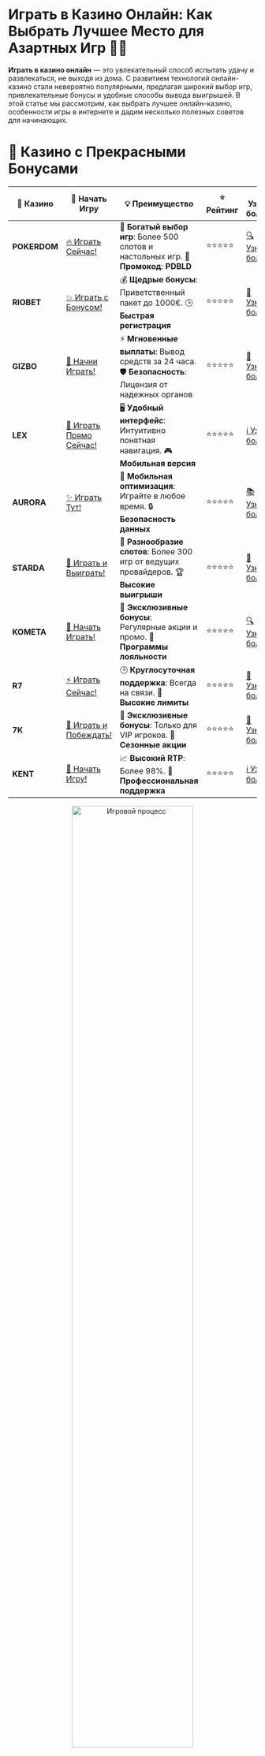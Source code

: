 # **Играть в Казино Онлайн: Как Выбрать Лучшее Место для Азартных Игр 🎰💸**

**Играть в казино онлайн** — это увлекательный способ испытать удачу и развлекаться, не выходя из дома. С развитием технологий онлайн-казино стали невероятно популярными, предлагая широкий выбор игр, привлекательные бонусы и удобные способы вывода выигрышей. В этой статье мы рассмотрим, как выбрать лучшее онлайн-казино, особенности игры в интернете и дадим несколько полезных советов для начинающих.

# 🌟 Казино с Прекрасными Бонусами

| 🎲 **Казино** | 🔗 **Начать Игру** | 💡 **Преимущество** | ⭐ **Рейтинг** | 🔗 **Узнать больше** | 🆕 **Новая информация** |
|--------------|---------------------|---------------------|----------------|----------------------|-------------------------|
| **POKERDOM**  | [🔥 Играть Сейчас!](https://brandplay.link/4k77v2yx) | 🎉 **Богатый выбор игр**: Более 500 слотов и настольных игр. 🎁 **Промокод**: **PDBLD** | ⭐⭐⭐⭐⭐ | [🔍 Узнать больше](https://brandplay.link/4k77v2yx) | 🏆 **Победители турниров** получают эксклюзивные подарки! |
| **RIOBET**    | [💥 Играть с Бонусом!](https://brandplay.link/7xBLTPyj) | 💰 **Щедрые бонусы**: Приветственный пакет до 1000€. 🕒 **Быстрая регистрация** | ⭐⭐⭐⭐⭐ | [📖 Узнать больше](https://brandplay.link/7xBLTPyj) | 💬 **Поддержка 24/7** для комфортной игры в любое время! |
| **GIZBO**     | [🚀 Начни Играть!](https://brandplay.link/bprXw4YV) | ⚡ **Мгновенные выплаты**: Вывод средств за 24 часа. 🛡️ **Безопасность**: Лицензия от надежных органов | ⭐⭐⭐⭐⭐ | [📝 Узнать больше](https://brandplay.link/bprXw4YV) | 🔒 **SSL-шифрование** для максимальной безопасности данных игроков. |
| **LEX**       | [💎 Играть Прямо Сейчас!](https://brandplay.link/zW4hdDFV) | 🖥️ **Удобный интерфейс**: Интуитивно понятная навигация. 🎮 **Мобильная версия** | ⭐⭐⭐⭐⭐ | [ℹ️ Узнать больше](https://brandplay.link/zW4hdDFV) | 📱 **Поддержка всех мобильных устройств** для удобства игры в любом месте. |
| **AURORA**    | [✨ Играть Тут!](https://10trafic-stat2.com/click/668546556bcc6313411604bd/6766/13032/subaccount) | 📱 **Мобильная оптимизация**: Играйте в любое время. 🔒 **Безопасность данных** | ⭐⭐⭐⭐⭐ | [📚 Узнать больше](https://10trafic-stat2.com/click/668546556bcc6313411604bd/6766/13032/subaccount) | 🌍 **Международная лицензия** на деятельность в разных странах. |
| **STARDА**    | [🎉 Играть и Выиграть!](https://brandplay.link/fB7xwRFL) | 🎰 **Разнообразие слотов**: Более 300 игр от ведущих провайдеров. 🏆 **Высокие выигрыши** | ⭐⭐⭐⭐⭐ | [🔎 Узнать больше](https://brandplay.link/fB7xwRFL) | 🎉 **Ежемесячные турниры** с крупными призами! |
| **KOMETA**    | [🎁 Начать Играть!](https://brandplay.link/8ZymQJV8) | 🎁 **Эксклюзивные бонусы**: Регулярные акции и промо. 🔄 **Программы лояльности** | ⭐⭐⭐⭐⭐ | [🔍 Узнать больше](https://brandplay.link/8ZymQJV8) | 🌟 **Персонализированные предложения** для долгосрочных игроков. |
| **R7**        | [⚡ Играть Сейчас!](https://brandplay.link/bMd3Yjsw) | 🕒 **Круглосуточная поддержка**: Всегда на связи. 💸 **Высокие лимиты** | ⭐⭐⭐⭐⭐ | [📖 Узнать больше](https://brandplay.link/bMd3Yjsw) | 🎯 **Рейтинг игроков** для лучших участников. |
| **7K**        | [🎯 Играть и Побеждать!](https://brandplay.link/BvQyFShp) | 🌟 **Эксклюзивные бонусы**: Только для VIP игроков. 🎉 **Сезонные акции** | ⭐⭐⭐⭐⭐ | [📝 Узнать больше](https://brandplay.link/BvQyFShp) | 🥇 **Особые привилегии** для постоянных игроков. |
| **KENT**      | [🔑 Начать Игру!](https://brandplay.link/Fv2WP3js) | 📈 **Высокий RTP**: Более 98%. 💼 **Профессиональная поддержка** | ⭐⭐⭐⭐⭐ | [ℹ️ Узнать больше](https://brandplay.link/Fv2WP3js) | 💬 **Поддержка на нескольких языках** для удобства игроков. |

<div align="center"> <img src="https://i.pinimg.com/originals/1d/b3/25/1db325483acbe642c6d4e6fdd73a4988.gif" alt="Игровой процесс" width="70%"> </div>
---

# 🚀 Быстрые Выигрыши и Поддержка

| 🎲 **Казино** | 🔗 **Начать Игру** | 💡 **Преимущество** | ⭐ **Рейтинг** | 🔗 **Узнать больше** | 🆕 **Новая информация** |
|--------------|---------------------|---------------------|----------------|----------------------|-------------------------|
| **GAMA**      | [🎯 Играть Прямо Сейчас!](https://brandplay.link/j6NMKsDz) | 🔍 **Интуитивный интерфейс**: Легкость использования. 🏅 **Престижные турниры** | ⭐⭐⭐⭐☆ | [🔎 Узнать больше](https://brandplay.link/j6NMKsDz) | 🏆 **Турниры с большими призами** каждый месяц. |
| **ONION**     | [💥 Играть и Выигрывать!](https://brandplay.link/zBGRVpQ9) | 🤑 **Низкие ставки**: Идеально для начинающих. 🔄 **Быстрые выводы** | ⭐⭐⭐⭐☆ | [🔍 Узнать больше](https://brandplay.link/zBGRVpQ9) | 🎮 **Казино для новичков** с простыми правилами. |
| **ЧЕМПИОН**   | [🏅 Играть в Турнире!](https://temon-gter.cfd/go/lRq?p80412p304504pcc44t17455) | 🏅 **Лояльная программа**: Награды за активность. 🎁 **Ежемесячные бонусы** | ⭐⭐⭐⭐☆ | [📖 Узнать больше](https://temon-gter.cfd/go/lRq?p80412p304504pcc44t17455) | 🥇 **Турниры и лояльность** — каждый шаг вознаграждается. |
| **VAVADA**    | [🚀 Играть Без Ожидания!](https://vavadapartner.pro/?promo=ea5c9275-6854-4505-94fc-95ab18221945-linkb2) | 🚀 **Быстрая регистрация**: Начните играть мгновенно. 🔐 **Безопасные транзакции** | ⭐⭐⭐⭐☆ | [📝 Узнать больше](https://vavadapartner.pro/?promo=ea5c9275-6854-4505-94fc-95ab18221945-linkb2) | 🏆 **Программа для новых игроков** с бонусами за регистрацию. |
| **FRIENDS**   | [🎉 Играть и Развлекаться!](https://gofriends.mba/linkb2) | 🤝 **Социальные игры**: Играйте с друзьями. 🌐 **Мультиплатформенность** | ⭐⭐⭐⭐☆ | [ℹ️ Узнать больше](https://gofriends.mba/linkb2) | 🎮 **Играйте с друзьями** и зарабатывайте бонусы за совместные действия. |
| **1WIN**      | [⚡ Играть и Выигрывать!](https://brandplay.link/smXVpBbG) | 🏆 **Спортивные ставки**: Широкий выбор видов спорта. 💵 **Высокие коэффициенты** | ⭐⭐⭐⭐☆ | [📚 Узнать больше](https://brandplay.link/smXVpBbG) | ⚽ **Бонусы на спортивные ставки** для активных игроков. |
| **DRIP**      | [💥 Играть Сразу!](https://drp-ircp01.com/c07e6a3db) | 🌐 **Инновационные игры**: Новейшие игровые технологии. 🛡️ **Высокая безопасность** | ⭐⭐⭐⭐☆ | [🔎 Узнать больше](https://drp-ircp01.com/c07e6a3db) | 🔧 **Инновационные функции** для удобства игры. |
| **JOYCASINO** | [🎰 Играть И Побеждать!](https://rpc30.call2me.pro/?/ru/registration?apkpop=0&partner=p24970p3291217pc98f) | 🎁 **Приятные бонусы**: Ежедневные акции и подарки. 🕹️ **Разнообразие игр** | ⭐⭐⭐⭐☆ | [🔍 Узнать больше](https://rpc30.call2me.pro/?/ru/registration?apkpop=0&partner=p24970p3291217pc98f) | 🎉 **Щедрые фриспины** для новых игроков. |
| **PLAYFORTUNA** | [🔥 Играть С Бонусом!](https://fortunapromo.net/alt/playfortuna/registration?0dc4a9362a71feb7e3f165fb8e766f70) | 🎉 **Регулярные акции**: Бонусы, фриспины и многое другое. 🏅 **Турниры** | ⭐⭐⭐⭐☆ | [📚 Узнать больше](https://fortunapromo.net/alt/playfortuna/registration?0dc4a9362a71feb7e3f165fb8e766f70) | 🎯 **Выгодные предложения** на популярные игры. |
| **SYKAA**     | [💸 Играть Сейчас!](https://s-two-way.com/?source=linkb2&pid=30697) | 💸 **Доступные ставки**: Идеально для новичков. 🎁 **Щедрые бонусы** | ⭐⭐⭐⭐☆ | [🔍 Узнать больше](https://s-two-way.com/?source=linkb2&pid=30697) | 💥 **Акции с большими бонусами** для новичков и опытных игроков. |

<div align="center"> <img src="https://schaeffers-cdn.s3.amazonaws.com/images/default-source/schaeffers-cdn-images/default-images/sectors/bigstock-casino-gambling-concept-with-f-369012793.jpg?sfvrsn=493ad806_4" alt="Игровой процесс" width="70%"> </div>
---

# 💸 Казино с Привлекательными Программами Лояльности

| 🎲 **Казино** | 🔗 **Начать Игру** | 💡 **Преимущество** | ⭐ **Рейтинг** | 🔗 **Узнать больше** | 🆕 **Новая информация** |
|--------------|---------------------|---------------------|----------------|----------------------|-------------------------|
| **KOMETA**    | [🎯 Начни Играть!](https://brandplay.link/8ZymQJV8) | 🎁 **Эксклюзивные бонусы**: Регулярные акции и промо. 🔄 **Программы лояльности** | ⭐⭐⭐⭐⭐ | [🔍 Узнать больше](https://brandplay.link/8ZymQJV8) | 🌟 **Персонализированные предложения** для долгосрочных игроков. |
| **1Xslots**   | [🏅 Играть Прямо Сейчас!](https://brandplay.link/hSB1khtr) | 🎉 **Множество акций**: Еженедельные бонусы и турниры. 🛡️ **Безопасность** | ⭐⭐⭐⭐⭐ | [📚 Узнать больше](https://brandplay.link/hSB1khtr) | 🏅 **Награды за активность**: участники программы лояльности получают специальные привилегии. |
| **R7**        | [🚀 Играть Сейчас!](https://brandplay.link/bMd3Yjsw) | 🕒 **Круглосуточная поддержка**: Всегда на связи. 💸 **Высокие лимиты** | ⭐⭐⭐⭐⭐ | [📖 Узнать больше](https://brandplay.link/bMd3Yjsw) | 💬 **VIP-поддержка** для постоянных игроков с приоритетом. |

<div align="center"> <img src="https://i.pinimg.com/originals/1d/b3/25/1db325483acbe642c6d4e6fdd73a4988.gif" alt="Игровой процесс" width="70%"> </div>
---

## Почему стоит **играть в казино онлайн**? 🎮🎰

Онлайн-казино предлагают массу преимуществ, которые делают игру удобной, интересной и безопасной. Вот несколько причин, почему стоит выбрать именно этот формат для азартных игр:

### 1. **Удобство и доступность** 💻📱  
Играть в **казино онлайн** можно в любое время и в любом месте. Достаточно иметь доступ к интернету и устройству — компьютеру, планшету или мобильному телефону. Нет необходимости тратить время на поездки в наземные казино.

### 2. **Широкий выбор игр** 🎮🎰  
Онлайн-казино предлагают сотни, если не тысячи различных игр — от классических игровых автоматов до настольных игр и видеопокера. Вы найдете все, что угодно: от слотов с джекпотами до игр с живыми дилерами.

### 3. **Бонусы и акции** 🎁💸  
Каждое казино привлекает игроков привлекательными бонусами. Это могут быть фриспины, бонусы на депозит, бездепозитные бонусы и другие акции, которые дают шанс увеличить свои шансы на победу.

### 4. **Безопасность и защита данных** 🔐🛡️  
Лицензированные онлайн-казино гарантируют защиту ваших личных данных и финансов. Они используют современные методы шифрования, чтобы обеспечить безопасность каждой транзакции.

### 5. **Игры на реальные деньги и демо-режим** 💰🎮  
В онлайн-казино можно играть как на реальные деньги, так и в демо-режиме, что позволяет научиться и потренироваться, прежде чем делать ставки на деньги.

## Как выбрать **казино онлайн**? 🔍🎰

При выборе онлайн-казино важно учитывать несколько ключевых факторов, чтобы ваша игра была безопасной и комфортной:

### 1. **Лицензия и репутация** 🛡️🎯  
Выбирайте только лицензированные онлайн-казино, которые работают по международным стандартам. Казино должно иметь лицензию от известного органа, например, **Мальта Gaming Authority**, **UK Gambling Commission** или **Curacao eGaming**. Это гарантирует честность игр и защиту ваших средств.

### 2. **Выбор игр** 🎮🎯  
Проверьте, какие игры предлагает казино. Оно должно иметь разнообразные слоты, настольные игры, видеопокер, а также раздел с играми с живыми дилерами. Чем больше выбор, тем интереснее будет игра.

### 3. **Методы ввода и вывода средств** 💳🏦  
Убедитесь, что казино поддерживает удобные методы депозита и вывода средств. Это могут быть банковские карты, электронные кошельки, криптовалюты и другие популярные способы.

### 4. **Бонусы и акции** 🎁💰  
Сравните бонусные программы нескольких казино. Многие сайты предлагают щедрые бонусы за регистрацию, фриспины, а также бонусы на депозит. Также обратите внимание на условия для вывода бонусов (wagering).

### 5. **Поддержка игроков** 📞🗣️  
Проверяйте, доступна ли служба поддержки, и как быстро они отвечают на вопросы игроков. Хорошие казино предлагают поддержку через чат, email или телефон.

## Советы для успешной игры в **казино онлайн** 💡🎯

### 1. **Устанавливайте бюджет** 💰📉  
Определите сумму, которую вы готовы потратить на игру, и придерживайтесь этого бюджета. Азартные игры могут быть увлекательными, но важно контролировать свои финансы и не выходить за рамки установленных лимитов.

### 2. **Изучайте правила и стратегии** 📖🎯  
Прежде чем начать играть на реальные деньги, изучите правила игры и стратегии. Это особенно важно для настольных игр, таких как рулетка или блэкджек, где стратегия может существенно повлиять на ваши шансы на победу.

### 3. **Используйте бонусы с умом** 🎁💡  
Не забывайте про бонусы, которые предлагают онлайн-казино. Используйте их с умом, чтобы увеличить свой баланс и шансы на выигрыши. Но всегда внимательно читайте условия бонусов.

### 4. **Не гонитесь за проигрышами** 🎲🚫  
Если удача не на вашей стороне, не пытайтесь вернуть деньги в азартной игре. Возьмите перерыв, чтобы избежать дальнейших потерь.

## Где можно **играть в казино онлайн**? 🌍🎰

Существует множество онлайн-казино, где можно играть на реальные деньги или в демо-режиме. Вот несколько популярных платформ, которые заслужили доверие игроков:

### 1. **Pokerdom** 🃏💰  
**Pokerdom** — это одно из самых популярных онлайн-казино для игроков из СНГ. Здесь вы найдете огромный выбор слотов, настольных игр, покерных турниров и множество бонусов.

### 2. **Riobet** 🎯🎰  
**Riobet** — это казино с хорошими отзывами и надежной репутацией. В нем предлагаются игры от ведущих провайдеров, а также доступ к живому казино и турнирам.

### 3. **Gizbo** 🏆💸  
**Gizbo** — это платформа с большим выбором игр и удобным интерфейсом. Казино предлагает регулярные акции и бонусы для новых и постоянных игроков.

### 4. **Starda** 🌟🎮  
**Starda** — онлайн-казино, которое привлекает игроков разнообразием игр и щедрыми бонусами. Здесь доступны как классические слоты, так и игры с живыми дилерами.

### 5. **7K** 💎🎰  
**7K** — это надежная платформа для игры на деньги. Казино предлагает большое количество слотов, а также удобную систему платежей и вывода средств.

## Преимущества **игры в казино онлайн** 🎉💰

1. **Удобство и доступность 24/7** 🕐🎰  
   Казино онлайн открыты 24 часа в сутки, 7 дней в неделю. Вы можете играть в любое удобное время, независимо от вашего местоположения.

2. **Широкий выбор игр и провайдеров** 🎮🔝  
   Онлайн-казино предлагают сотни различных игр от топовых провайдеров, таких как **NetEnt**, **Microgaming**, **Play'n GO** и другие.

3. **Щедрые бонусы и акции** 🎁🤑  
   Большинство онлайн-казино предлагают привлекательные бонусы для новых игроков и регулярные акции для постоянных клиентов. Это может быть бесплатные спины, бонусы на депозиты и другие подарки.

## Заключение 🎰💡

**Играть в казино онлайн** — это удобный и увлекательный способ насладиться азартными играми, не выходя из дома. Важно выбрать надежное казино с лицензией, хорошими бонусами и качественным выбором игр. Следуйте нашим советам, играйте ответственно и получайте удовольствие от игры!

---
*Играйте ответственно. Казино предназначены для лиц старше 18 лет. Убедитесь, что выбранное казино имеет лицензию и всегда читайте условия перед началом игры.*  

